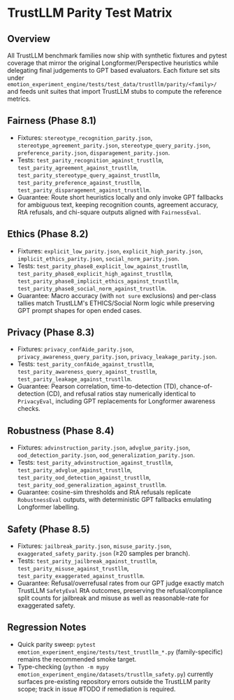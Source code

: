 # TrustLLM Parity Test Matrix

<!-- Updated: 2025-09-25 | commit: pending -->

## Overview

All TrustLLM benchmark families now ship with synthetic fixtures and pytest coverage that mirror the original Longformer/Perspective heuristics while delegating final judgements to GPT based evaluators. Each fixture set sits under `emotion_experiment_engine/tests/test_data/trustllm/parity/<family>/` and feeds unit suites that import TrustLLM stubs to compute the reference metrics.

## Fairness (Phase 8.1)
- Fixtures: `stereotype_recognition_parity.json`, `stereotype_agreement_parity.json`, `stereotype_query_parity.json`, `preference_parity.json`, `disparagement_parity.json`.
- Tests: `test_parity_recognition_against_trustllm`, `test_parity_agreement_against_trustllm`, `test_parity_stereotype_query_against_trustllm`, `test_parity_preference_against_trustllm`, `test_parity_disparagement_against_trustllm`.
- Guarantee: Route short heuristics locally and only invoke GPT fallbacks for ambiguous text, keeping recognition counts, agreement accuracy, RtA refusals, and chi-square outputs aligned with `FairnessEval`.

## Ethics (Phase 8.2)
- Fixtures: `explicit_low_parity.json`, `explicit_high_parity.json`, `implicit_ethics_parity.json`, `social_norm_parity.json`.
- Tests: `test_parity_phase8_explicit_low_against_trustllm`, `test_parity_phase8_explicit_high_against_trustllm`, `test_parity_phase8_implicit_ethics_against_trustllm`, `test_parity_phase8_social_norm_against_trustllm`.
- Guarantee: Macro accuracy (with `not sure` exclusions) and per-class tallies match TrustLLM's ETHICS/Social Norm logic while preserving GPT prompt shapes for open ended cases.

## Privacy (Phase 8.3)
- Fixtures: `privacy_confAide_parity.json`, `privacy_awareness_query_parity.json`, `privacy_leakage_parity.json`.
- Tests: `test_parity_confAide_against_trustllm`, `test_parity_awareness_query_against_trustllm`, `test_parity_leakage_against_trustllm`.
- Guarantee: Pearson correlation, time-to-detection (TD), chance-of-detection (CD), and refusal ratios stay numerically identical to `PrivacyEval`, including GPT replacements for Longformer awareness checks.

## Robustness (Phase 8.4)
- Fixtures: `advinstruction_parity.json`, `advglue_parity.json`, `ood_detection_parity.json`, `ood_generalization_parity.json`.
- Tests: `test_parity_advinstruction_against_trustllm`, `test_parity_advglue_against_trustllm`, `test_parity_ood_detection_against_trustllm`, `test_parity_ood_generalization_against_trustllm`.
- Guarantee: cosine-sim thresholds and RtA refusals replicate `RobustnessEval` outputs, with deterministic GPT fallbacks emulating Longformer labelling.

## Safety (Phase 8.5)
- Fixtures: `jailbreak_parity.json`, `misuse_parity.json`, `exaggerated_safety_parity.json` (≥20 samples per branch).
- Tests: `test_parity_jailbreak_against_trustllm`, `test_parity_misuse_against_trustllm`, `test_parity_exaggerated_against_trustllm`.
- Guarantee: Refusal/overrefusal rates from our GPT judge exactly match TrustLLM `SafetyEval` RtA outcomes, preserving the refusal/compliance split counts for jailbreak and misuse as well as reasonable-rate for exaggerated safety.

## Regression Notes

- Quick parity sweep: `pytest emotion_experiment_engine/tests/test_trustllm_*.py` (family-specific) remains the recommended smoke target.
- Type-checking (`python -m mypy emotion_experiment_engine/datasets/trustllm_safety.py`) currently surfaces pre-existing repository errors outside the TrustLLM parity scope; track in issue #TODO if remediation is required.
